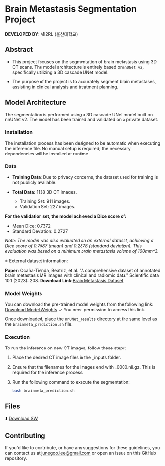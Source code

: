 # Brain Metastasis Segmentation Project
 
**DEVELOPED BY**: MI2RL (울산대학교)


## Abstract

- This project focuses on the segmentation of brain metastasis using 3D CT scans. The model architecture is entirely based on```nnUNet v2```, specifically utilizing a 3D cascade UNet model.

- The purpose of the project is to accurately segment brain metastases, assisting in clinical analysis and treatment planning.


## Model Architecture

The segmentation is performed using a 3D cascade UNet model built on nnUNet v2. The model has been trained and validated on a private dataset.


### Installation

The installation process has been designed to be automatic when executing the inference file. No manual setup is required; the necessary dependencies will be installed at runtime.


### Data

- **Training Data:** Due to privacy concerns, the dataset used for training is not publicly available.

- **Total Data:** 1138 3D CT images.
  - Training Set: 911 images.
  - Validation Set: 227 images.
 
**For the validation set, the model achieved a Dice score of:**
  - Mean Dice: 0.7372
  - Standard Deviation: 0.2727


*Note: The model was also evaluated on an external dataset, achieving a Dice score of 0.7587 (mean) and 0.2878 (standard deviation). This evaluation was based on a minimum brain metastasis volume of 100mm^3.*

 ※ External dataset information:

**Paper:** Ocaña-Tienda, Beatriz, et al. "A comprehensive dataset of annotated brain metastasis MR images with clinical and radiomic data." Scientific data 10.1 (2023): 208.
**Download Link:**[Brain Metastasis Dataset](https://molab.es/datasets-brain-metastasis-1/?type=metasrd)


### Model Weights

You can download the pre-trained model weights from the following link:
[Download Model Weights](https://drive.google.com/file/d/1-pauKADV0gEfen2Jip9Jwjdttx6oDa_w/view?usp=drive_link)
✓ You need permission to access this link.

Once downloaded, place the ```nnUNet_results``` directory at the same level as the ```brainmeta_prediction.sh``` file.

### Execution

To run the inference on new CT images, follow these steps:

1. Place the desired CT image files in the _inputs folder.

2. Ensure that the filenames for the images end with _0000.nii.gz. This is required for the inference process.

3. Run the following command to execute the segmentation:
   ```bash
   bash brainmeta_prediction.sh
   ```


## Files
⬇️ [Download SW](https://github.com/mi2rl/DataCuration/tree/386eafa30667b9558f4d24ee702955b75d36a4fd/Brainmeta_Seg)


## Contributing

If you'd like to contribute, or have any suggestions for these guidelines, you can contact us at junegoo.lee@gmail.com or open an issue on this GitHub repository.
